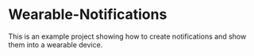 # Wearable-Notifications
This is an example project showing how to create notifications and show them into a wearable device.
